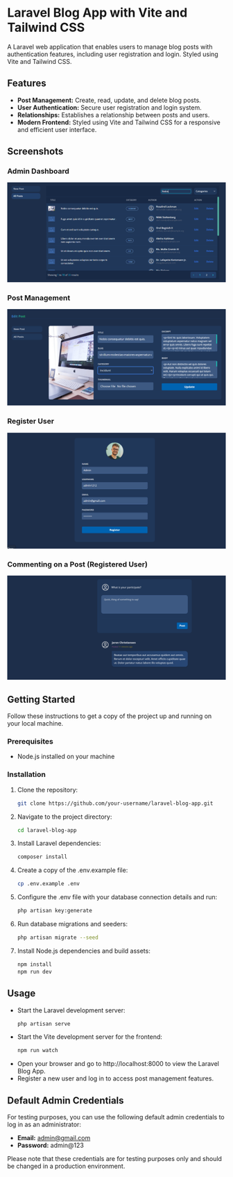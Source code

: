 # Laravel Blog App with Vite and Tailwind CSS

A Laravel web application that enables users to manage blog posts with authentication features, including user registration and login. Styled using Vite and Tailwind CSS.

## Features

- **Post Management:** Create, read, update, and delete blog posts.
- **User Authentication:** Secure user registration and login system.
- **Relationships:** Establishes a relationship between posts and users.
- **Modern Frontend:** Styled using Vite and Tailwind CSS for a responsive and efficient user interface.


## Screenshots

### Admin Dashboard

![Admin Dashboard](public/images/screenshots/screenshot2.png)

### Post Management

![Post Management](public/images/screenshots/screenshot1.png)

### Register User

![Commenting on a Post](public/images/screenshots/screenshot3.png)

### Commenting on a Post (Registered User)

![Commenting on a Post](public/images/screenshots/screenshot4.png)


## Getting Started

Follow these instructions to get a copy of the project up and running on your local machine.

### Prerequisites

- Node.js installed on your machine

### Installation

1. Clone the repository:

   ```bash
   git clone https://github.com/your-username/laravel-blog-app.git

2. Navigate to the project directory:
   ```bash
   cd laravel-blog-app
3. Install Laravel dependencies:
   ```bash
   composer install
   
4. Create a copy of the .env.example file:
   ```bash
   cp .env.example .env
   
5. Configure the .env file with your database connection details and run:
   ```bash
   php artisan key:generate

6. Run database migrations and seeders:
   ```bash
   php artisan migrate --seed
   
7. Install Node.js dependencies and build assets:
   ```bash
   npm install
   npm run dev

## Usage

- Start the Laravel development server:
  ```bash
  php artisan serve

- Start the Vite development server for the frontend:
  ```bash
  npm run watch

  
- Open your browser and go to http://localhost:8000 to view the Laravel Blog App.
- Register a new user and log in to access post management features.

## Default Admin Credentials

For testing purposes, you can use the following default admin credentials to log in as an administrator:

- **Email:** admin@gmail.com
- **Password:** admin@123

Please note that these credentials are for testing purposes only and should be changed in a production environment.
